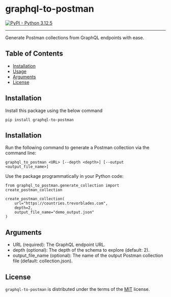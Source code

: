 # graphql-to-postman

[![PyPI - Python 3.12.5](https://img.shields.io/pypi/pyversions/graphql-to-postman.svg)](https://pypi.org/project/graphql-to-postman)

-----

Generate Postman collections from GraphQL endpoints with ease.

## Table of Contents

- [Installation](#installation)
- [Usage](#usage)
- [Arguments](#arguments)
- [License](#license)

## Installation

Install this package using the below command

```console
pip install graphql-to-postman
```

## Installation
Run the following command to generate a Postman collection via the command line:

```console
graphql_to_postman <URL> [--depth <depth>] [--output <output_file_name>]
```

Use the package programmatically in your Python code:

```console
from graphql_to_postman.generate_collection import create_postman_collection

create_postman_collection(
    url="https://countries.trevorblades.com",
    depth=2,
    output_file_name="demo_output.json"
)
```

## Arguments

- URL (required): The GraphQL endpoint URL.
- depth (optional): The depth of the schema to explore (default: 2).
- output_file_name (optional): The name of the output Postman collection file (default: collection.json).

## License

`graphql-to-postman` is distributed under the terms of the [MIT](https://spdx.org/licenses/MIT.html) license.
